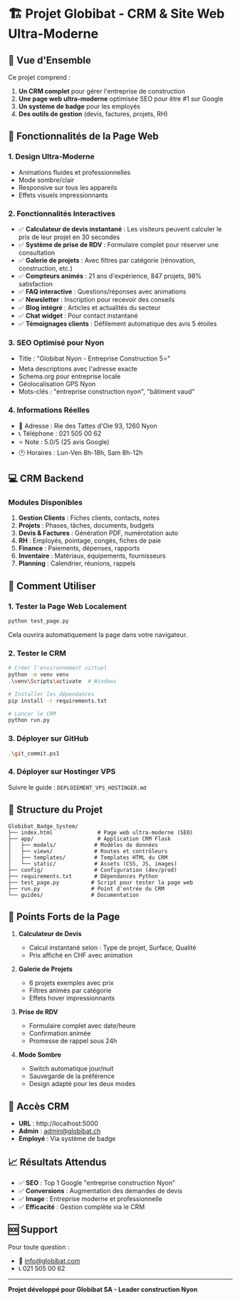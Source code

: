 # 🏗️ Projet Globibat - CRM & Site Web Ultra-Moderne

## 🎯 Vue d'Ensemble

Ce projet comprend :
1. **Un CRM complet** pour gérer l'entreprise de construction
2. **Une page web ultra-moderne** optimisée SEO pour être #1 sur Google
3. **Un système de badge** pour les employés
4. **Des outils de gestion** (devis, factures, projets, RH)

## 🌟 Fonctionnalités de la Page Web

### 1. **Design Ultra-Moderne**
- Animations fluides et professionnelles
- Mode sombre/clair
- Responsive sur tous les appareils
- Effets visuels impressionnants

### 2. **Fonctionnalités Interactives**
- ✅ **Calculateur de devis instantané** : Les visiteurs peuvent calculer le prix de leur projet en 30 secondes
- ✅ **Système de prise de RDV** : Formulaire complet pour réserver une consultation
- ✅ **Galerie de projets** : Avec filtres par catégorie (rénovation, construction, etc.)
- ✅ **Compteurs animés** : 21 ans d'expérience, 847 projets, 98% satisfaction
- ✅ **FAQ interactive** : Questions/réponses avec animations
- ✅ **Newsletter** : Inscription pour recevoir des conseils
- ✅ **Blog intégré** : Articles et actualités du secteur
- ✅ **Chat widget** : Pour contact instantané
- ✅ **Témoignages clients** : Défilement automatique des avis 5 étoiles

### 3. **SEO Optimisé pour Nyon**
- Title : "Globibat Nyon - Entreprise Construction 5⭐"
- Meta descriptions avec l'adresse exacte
- Schema.org pour entreprise locale
- Géolocalisation GPS Nyon
- Mots-clés : "entreprise construction nyon", "bâtiment vaud"

### 4. **Informations Réelles**
- 📍 Adresse : Rie des Tattes d'Oie 93, 1260 Nyon
- 📞 Téléphone : 021 505 00 62
- ⭐ Note : 5.0/5 (25 avis Google)
- 🕐 Horaires : Lun-Ven 8h-18h, Sam 8h-12h

## 💻 CRM Backend

### Modules Disponibles
1. **Gestion Clients** : Fiches clients, contacts, notes
2. **Projets** : Phases, tâches, documents, budgets
3. **Devis & Factures** : Génération PDF, numérotation auto
4. **RH** : Employés, pointage, congés, fiches de paie
5. **Finance** : Paiements, dépenses, rapports
6. **Inventaire** : Matériaux, équipements, fournisseurs
7. **Planning** : Calendrier, réunions, rappels

## 🚀 Comment Utiliser

### 1. Tester la Page Web Localement
```bash
python test_page.py
```
Cela ouvrira automatiquement la page dans votre navigateur.

### 2. Tester le CRM
```bash
# Créer l'environnement virtuel
python -m venv venv
.\venv\Scripts\activate  # Windows

# Installer les dépendances
pip install -r requirements.txt

# Lancer le CRM
python run.py
```

### 3. Déployer sur GitHub
```bash
.\git_commit.ps1
```

### 4. Déployer sur Hostinger VPS
Suivre le guide : `DEPLOIEMENT_VPS_HOSTINGER.md`

## 📁 Structure du Projet

```
Globibat_Badge_System/
├── index.html              # Page web ultra-moderne (SEO)
├── app/                    # Application CRM Flask
│   ├── models/            # Modèles de données
│   ├── views/             # Routes et contrôleurs
│   ├── templates/         # Templates HTML du CRM
│   └── static/            # Assets (CSS, JS, images)
├── config/                # Configuration (dev/prod)
├── requirements.txt       # Dépendances Python
├── test_page.py          # Script pour tester la page web
├── run.py                # Point d'entrée du CRM
└── guides/               # Documentation
```

## 🎨 Points Forts de la Page

1. **Calculateur de Devis**
   - Calcul instantané selon : Type de projet, Surface, Qualité
   - Prix affiché en CHF avec animation

2. **Galerie de Projets**
   - 6 projets exemples avec prix
   - Filtres animés par catégorie
   - Effets hover impressionnants

3. **Prise de RDV**
   - Formulaire complet avec date/heure
   - Confirmation animée
   - Promesse de rappel sous 24h

4. **Mode Sombre**
   - Switch automatique jour/nuit
   - Sauvegarde de la préférence
   - Design adapté pour les deux modes

## 🔑 Accès CRM

- **URL** : http://localhost:5000
- **Admin** : admin@globibat.ch
- **Employé** : Via système de badge

## 📈 Résultats Attendus

- ✅ **SEO** : Top 1 Google "entreprise construction Nyon"
- ✅ **Conversions** : Augmentation des demandes de devis
- ✅ **Image** : Entreprise moderne et professionnelle
- ✅ **Efficacité** : Gestion complète via le CRM

## 🆘 Support

Pour toute question :
- 📧 info@globibat.com
- 📞 021 505 00 62

---

**Projet développé pour Globibat SA - Leader construction Nyon**